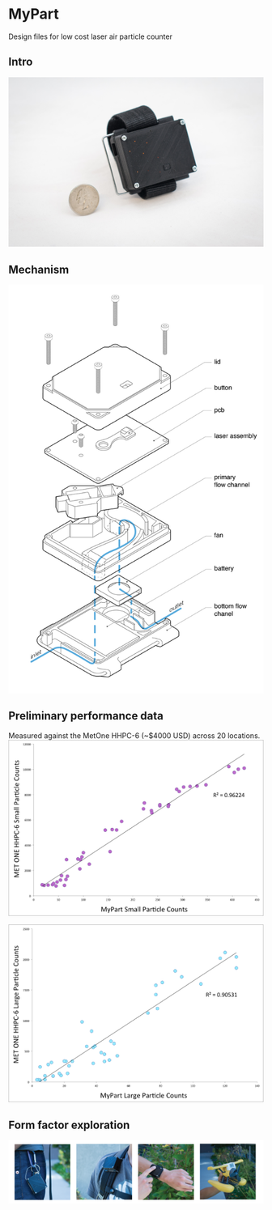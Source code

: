 # MyPart
Design files for low cost laser air particle counter

## Intro

![quarter for scale](/media/with_quarter.jpg)

## Mechanism

![exploded drawing](/media/exploded.png)

## Preliminary performance data
Measured against the MetOne HHPC-6 (~$4000 USD) across 20 locations.
![small particles](/media/corr_small.png)


![large particles](/media/corr_large.png)


## Form factor exploration

![form factors](/media/form_factors.png)


